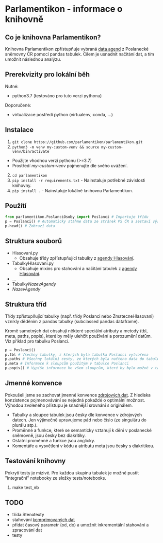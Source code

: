 Parlamentikon - informace o knihovně
=====================================


Co je knihovna Parlamentikon?
-----------------------------
Knihovna Parlamentikon zpřístupňuje vybraná [data agend](https://www.psp.cz/sqw/hp.sqw?k=1300) z Poslanecké sněmovny ČR pomocí pandas tabulek. Cílem je usnadnit načítání dat, a tím umožnit následnou analýzu.


Prerekvizity pro lokální běh
----------------------------------------
Nutné:
- python3.7 (testováno pro tuto verzi pythonu)

Doporučené:
- virtualizace postředí python (virtualenv, conda, ...)


Instalace
----------

1. `git clone https://github.com/parlamentikon/parlamentikon.git`
3. `python3 -m venv my-custom-venv && source my-custom-venv/bin/activate`
 - Použijte vhodnou verzi pythonu (>=3.7)
 - Prostředí <i>my-custom-venv</i> pojmenujte dle svého uvážení.
2. `cd parlamentikon`
4. `pip install -r requirements.txt` - Nainstaluje potřebné závislosti knihovny.
4. `pip install .` - Nainstaluje lokálně knihovnu Parlamentikon.


Použítí
--------
```python
from parlamentikon.PoslanciOsoby import Poslanci # Importuje třídu
p = Poslanci() # Automaticky stáhne data ze stránek PS ČR a sestaví výslednou pandas tabulku
p.head() # Zobrazí data
```

Struktura souborů
----------------------
- Hlasovani.py
  - Obsahuje třídy zpřístupňující tabulky z [agendy Hlasování](https://www.psp.cz/sqw/hp.sqw?k=1302).
- TabulkyHlasovani.py
  - Obsahuje mixins pro stahování a načítání tabulek z [agendy Hlasování](https://www.psp.cz/sqw/hp.sqw?k=1302).
- ...
- Tabulky<i>NazevAgendy</i>
- <i>NazevAgendy</i>

Struktura tříd
------------------
Třídy zpřístupňující tabulky (např. třídy Poslanci nebo ZmatecneHlasovani) vznikly děděním z pandas tabulky (subclassed pandas dataframe).

Kromě samotných dat obsahují některé speciální atributy a metody (tbl, meta, paths, popis), které by měly ulehčit používání a porozumění datům. Viz příklad pro tabulku Poslanci.

```python
p = Poslanci()
p.tbl # Všechny tabulky, z kterých byla tabulka Poslanci vytvořena
p.paths # Všechny lokální cesty, ze kterých byla načtena data do tabulek p.tbl
p.meta # Informace k sloupcům použitým v tabulce Poslanci
p.popis() # Vypíše informace ke všem sloupcům, které by bylo možné v tabulce Poslanci použít 
```

Jmenné konvence
----------------
Pokoušeli jsme se zachovat jmenné konvence [zdrojových dat](https://www.psp.cz/sqw/hp.sqw?k=1300). Z hlediska konzistence pojmenovávání se nejedná pokaždé o optimální možnost. Výhodou zvoleného přístupu je snadnější srovnání s originálem.

* Tabulky a sloupce tabulek jsou česky dle konvence v zdrojových datech. Jen výjimečně upravujeme pád nebo číslo (ze singuláru do plurálu atp.).
* Proměnné a funkce, které se semanticky vztahují k dění v poslanecké sněmovně, jsou česky bez diakritiky.
* Ostatní proměnné a funkce jsou anglicky.
* Komentáře a vysvětlení v kódu a atributu meta jsou česky s diakritikou.

Testování knihovny
------------------
Pokrytí testy je mizivé. Pro každou skupinu tabulek je možné pustit "integrační" notebooky ze složky tests/notebooks.

1. make test_nb

TODO
------
* třída Stenotexty
 * stahování [komprimovaných dat](https://www.psp.cz/eknih/2017ps/stenprot/zip/)
 * přidat časový parametr (od, do) a umožnit inkrementální stahování a zpracování dat
* testy
